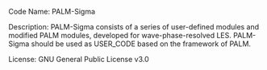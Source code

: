 
Code Name: PALM-Sigma

Description: PALM-Sigma consists of a series of user-defined modules and modified PALM modules, developed for wave-phase-resolved LES. PALM-Sigma should be used as USER\_CODE based on the framework of PALM.

License: GNU General Public License v3.0
